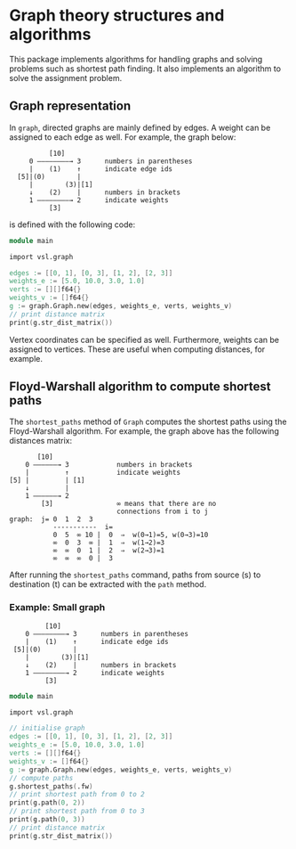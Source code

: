 # Graph theory structures and algorithms

This package implements algorithms for handling graphs and solving problems such as shortest path
finding. It also implements an algorithm to solve the assignment problem.

## Graph representation

In `graph`, directed graphs are mainly defined by edges. A weight can be assigned to each edge as
well. For example, the graph below:

```console
          [10]
     0 ––––––––→ 3      numbers in parentheses
     |    (1)    ↑      indicate edge ids
  [5]|(0)        |
     |        (3)|[1]
     ↓    (2)    |      numbers in brackets
     1 ––––––––→ 2      indicate weights
          [3]
```

is defined with the following code:

```v
module main

import vsl.graph

edges := [[0, 1], [0, 3], [1, 2], [2, 3]]
weights_e := [5.0, 10.0, 3.0, 1.0]
verts := [][]f64{}
weights_v := []f64{}
g := graph.Graph.new(edges, weights_e, verts, weights_v)
// print distance matrix
print(g.str_dist_matrix())
```

Vertex coordinates can be specified as well. Furthermore, weights can be assigned to vertices. These
are useful when computing distances, for example.

## Floyd-Warshall algorithm to compute shortest paths

The `shortest_paths` method of `Graph` computes the shortest paths using the Floyd-Warshall
algorithm. For example, the graph above has the following distances matrix:

```console
       [10]
    0 ––––––→ 3            numbers in brackets
    |         ↑            indicate weights
[5] |         | [1]
    ↓         |
    1 ––––––→ 2
        [3]                ∞ means that there are no
                           connections from i to j
graph:  j= 0  1  2  3
           -----------  i=
           0  5  ∞ 10 |  0  ⇒  w(0→1)=5, w(0→3)=10
           ∞  0  3  ∞ |  1  ⇒  w(1→2)=3
           ∞  ∞  0  1 |  2  ⇒  w(2→3)=1
           ∞  ∞  ∞  0 |  3
```

After running the `shortest_paths` command,
paths from source (s) to destination (t) can be extracted
with the `path` method.

### Example: Small graph

```console
         [10]
    0 ––––––––→ 3      numbers in parentheses
    |    (1)    ↑      indicate edge ids
 [5]|(0)        |
    |        (3)|[1]
    ↓    (2)    |      numbers in brackets
    1 ––––––––→ 2      indicate weights
         [3]
```

```v
module main

import vsl.graph

// initialise graph
edges := [[0, 1], [0, 3], [1, 2], [2, 3]]
weights_e := [5.0, 10.0, 3.0, 1.0]
verts := [][]f64{}
weights_v := []f64{}
g := graph.Graph.new(edges, weights_e, verts, weights_v)
// compute paths
g.shortest_paths(.fw)
// print shortest path from 0 to 2
print(g.path(0, 2))
// print shortest path from 0 to 3
print(g.path(0, 3))
// print distance matrix
print(g.str_dist_matrix())
```
